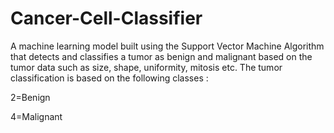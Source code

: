 # Cancer-Cell-Classifier

A machine learning model built using the Support Vector Machine Algorithm that detects and classifies a tumor as benign and malignant based on the tumor data such as size, shape, uniformity, mitosis etc. 
The tumor classification is based on the following classes :

2=Benign

4=Malignant
